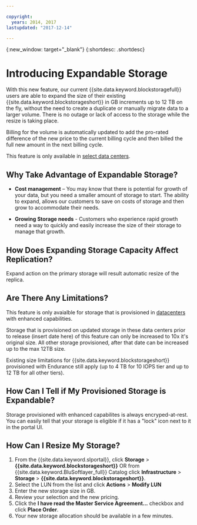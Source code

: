 ```yaml
---

copyright:
  years: 2014, 2017
lastupdated: "2017-12-14"

---
```

{:new_window: target="_blank"}
{:shortdesc: .shortdesc}

# Introducing Expandable Storage

With this new feature, our current {{site.data.keyword.blockstoragefull}} users are able to expand the size of their existing {{site.data.keyword.blockstorageshort}} in GB increments up to 12 TB on the fly, without the need to create a duplicate or manually  migrate data to a larger volume.  There is no outage or lack of access to the storage while the resize is taking place. 

Billing for the volume is automatically updated to add the pro-rated difference of the new price to the current billing cycle and then billed the full new amount in the next billing cycle.

This feature is only available in [select data centers](new-ibm-block-and-file-storage-location-and-features.html). 

## Why Take Advantage of Expandable Storage?

- **Cost management** – You may know that there is potential for growth of your data, but you need a smaller amount of storage to start. The ability to expand, allows our customers to save on costs of storage and then grow to accommodate their needs.  

- **Growing Storage needs** - Customers who experience rapid growth need a way to quickly and easily increase the size of their storage to manage that growth.

## How Does Expanding Storage Capacity Affect Replication?

Expand action on the primary storage will result automatic resize of the replica. 

## Are There Any Limitations?

This feature is only avaialble for storage that is provisioned in [datacenters](new-ibm-block-and-file-storage-location-and-features.html) with enhanced capabilities. 

Storage that is provisioned on updated storage in these data centers prior to release (insert date here) of this feature can only be increased to 10x it's original size.  All other storage provisioned, after that date can be increased up to the max 12TB size. 

Existing size limitations for {{site.data.keyword.blockstorageshort}} provisioned with Endurance still apply (up to 4 TB for 10 IOPS tier and up to 12 TB for all other tiers).

## How Can I Tell if My Provisioned Storage is Expandable?

Storage provisioned with enhanced capabilites is always encryped-at-rest.  You can easily tell that your storage is eligible if it has a "lock" icon next to it in the portal UI. 

## How Can I Resize My Storage?

1. From the {{site.data.keyword.slportal}}, click **Storage** > **{{site.data.keyword.blockstorageshort}}** OR from {{site.data.keyword.BluSoftlayer_full}} Catalog click **Infrastructure** > **Storage** > **{{site.data.keyword.blockstorageshort}}**.
2. Select the LUN from the list and click **Actions** > **Modify LUN**
3. Enter the new storage size in GB.
4. Review your selection and the new pricing.
5. Click the **I have read the Master Service Agreement...** checkbox and click **Place Order**.
6. Your new storage allocation should be available in a few minutes.
  
